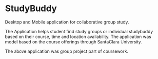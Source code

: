 # StudyBuddy
Desktop and Mobile application for collaborative group study.

The Application helps student find study groups or individual studybuddy based on their course, time and location availability. The application was model based on the course offerings through SantaClara University.

The above application was group project part of coursework.
